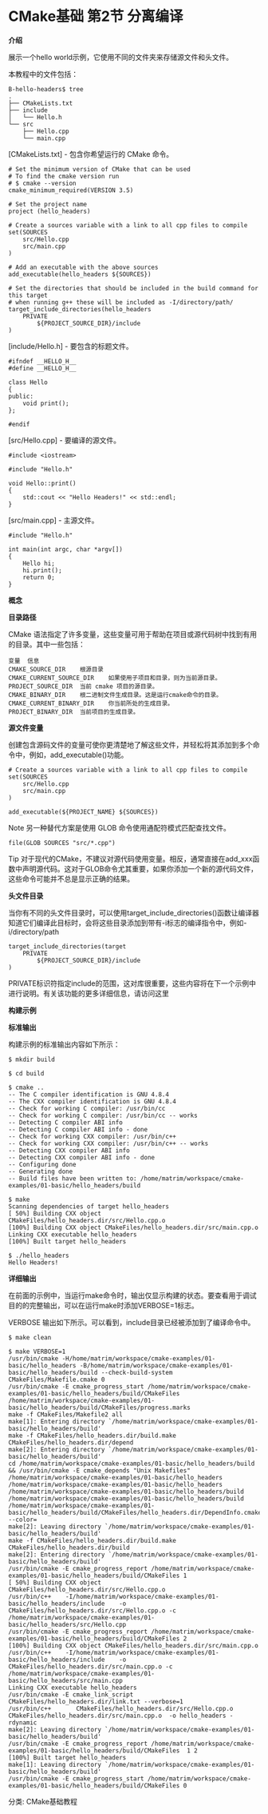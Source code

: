 
# CMake基础 第2节 分离编译 #

**介绍**

展示一个hello world示例，它使用不同的文件夹来存储源文件和头文件。

本教程中的文件包括：

```
B-hello-headers$ tree
.
├── CMakeLists.txt
├── include
│   └── Hello.h
└── src
    ├── Hello.cpp
    └── main.cpp
```

[CMakeLists.txt] - 包含你希望运行的 CMake 命令。

```
# Set the minimum version of CMake that can be used
# To find the cmake version run
# $ cmake --version
cmake_minimum_required(VERSION 3.5)

# Set the project name
project (hello_headers)

# Create a sources variable with a link to all cpp files to compile
set(SOURCES
    src/Hello.cpp
    src/main.cpp
)

# Add an executable with the above sources
add_executable(hello_headers ${SOURCES})

# Set the directories that should be included in the build command for this target
# when running g++ these will be included as -I/directory/path/
target_include_directories(hello_headers
    PRIVATE 
        ${PROJECT_SOURCE_DIR}/include
)
```

[include/Hello.h] - 要包含的标题文件。

```
#ifndef __HELLO_H__
#define __HELLO_H__

class Hello
{
public:
    void print();
};

#endif
```

[src/Hello.cpp] - 要编译的源文件。

```
#include <iostream>

#include "Hello.h"

void Hello::print()
{
    std::cout << "Hello Headers!" << std::endl;
}
```

[src/main.cpp] - 主源文件。

```
#include "Hello.h"

int main(int argc, char *argv[])
{
    Hello hi;
    hi.print();
    return 0;
}
```

**概念**

**目录路径**

CMake 语法指定了许多变量，这些变量可用于帮助在项目或源代码树中找到有用的目录。其中一些包括：

```
变量	信息
CMAKE_SOURCE_DIR	根源目录
CMAKE_CURRENT_SOURCE_DIR	如果使用子项目和目录，则为当前源目录。
PROJECT_SOURCE_DIR	当前 cmake 项目的源目录。
CMAKE_BINARY_DIR	根二进制文件生成目录。这是运行cmake命令的目录。
CMAKE_CURRENT_BINARY_DIR	你当前所处的生成目录。
PROJECT_BINARY_DIR	当前项目的生成目录。
```

**源文件变量**

创建包含源码文件的变量可使你更清楚地了解这些文件，并轻松将其添加到多个命令中，例如，add_executable()功能。

```
# Create a sources variable with a link to all cpp files to compile
set(SOURCES
    src/Hello.cpp
    src/main.cpp
)

add_executable(${PROJECT_NAME} ${SOURCES})
```

Note	另一种替代方案是使用 GLOB 命令使用通配符模式匹配查找文件。


    file(GLOB SOURCES "src/*.cpp")

Tip	对于现代的CMake，不建议对源代码使用变量。相反，通常直接在add_xxx函数中声明源代码。这对于GLOB命令尤其重要，如果你添加一个新的源代码文件，这些命令可能并不总是显示正确的结果。

**头文件目录**

当你有不同的头文件目录时，可以使用target_include_directories()函数让编译器知道它们编译此目标时，会将这些目录添加到带有-i标志的编译指令中，例如-i/directory/path

```
target_include_directories(target
    PRIVATE
        ${PROJECT_SOURCE_DIR}/include
)
```

PRIVATE标识符指定include的范围，这对库很重要，这些内容将在下一个示例中进行说明。有关该功能的更多详细信息，请访问这里

**构建示例**

**标准输出**

构建示例的标准输出内容如下所示：

```
$ mkdir build

$ cd build

$ cmake ..
-- The C compiler identification is GNU 4.8.4
-- The CXX compiler identification is GNU 4.8.4
-- Check for working C compiler: /usr/bin/cc
-- Check for working C compiler: /usr/bin/cc -- works
-- Detecting C compiler ABI info
-- Detecting C compiler ABI info - done
-- Check for working CXX compiler: /usr/bin/c++
-- Check for working CXX compiler: /usr/bin/c++ -- works
-- Detecting CXX compiler ABI info
-- Detecting CXX compiler ABI info - done
-- Configuring done
-- Generating done
-- Build files have been written to: /home/matrim/workspace/cmake-examples/01-basic/hello_headers/build

$ make
Scanning dependencies of target hello_headers
[ 50%] Building CXX object CMakeFiles/hello_headers.dir/src/Hello.cpp.o
[100%] Building CXX object CMakeFiles/hello_headers.dir/src/main.cpp.o
Linking CXX executable hello_headers
[100%] Built target hello_headers

$ ./hello_headers
Hello Headers!
```

**详细输出**

在前面的示例中，当运行make命令时，输出仅显示构建的状态。要查看用于调试目的的完整输出，可以在运行make时添加VERBOSE=1标志。

VERBOSE 输出如下所示。可以看到，include目录已经被添加到了编译命令中。

```
$ make clean

$ make VERBOSE=1
/usr/bin/cmake -H/home/matrim/workspace/cmake-examples/01-basic/hello_headers -B/home/matrim/workspace/cmake-examples/01-basic/hello_headers/build --check-build-system CMakeFiles/Makefile.cmake 0
/usr/bin/cmake -E cmake_progress_start /home/matrim/workspace/cmake-examples/01-basic/hello_headers/build/CMakeFiles /home/matrim/workspace/cmake-examples/01-basic/hello_headers/build/CMakeFiles/progress.marks
make -f CMakeFiles/Makefile2 all
make[1]: Entering directory `/home/matrim/workspace/cmake-examples/01-basic/hello_headers/build'
make -f CMakeFiles/hello_headers.dir/build.make CMakeFiles/hello_headers.dir/depend
make[2]: Entering directory `/home/matrim/workspace/cmake-examples/01-basic/hello_headers/build'
cd /home/matrim/workspace/cmake-examples/01-basic/hello_headers/build && /usr/bin/cmake -E cmake_depends "Unix Makefiles" /home/matrim/workspace/cmake-examples/01-basic/hello_headers /home/matrim/workspace/cmake-examples/01-basic/hello_headers /home/matrim/workspace/cmake-examples/01-basic/hello_headers/build /home/matrim/workspace/cmake-examples/01-basic/hello_headers/build /home/matrim/workspace/cmake-examples/01-basic/hello_headers/build/CMakeFiles/hello_headers.dir/DependInfo.cmake --color=
make[2]: Leaving directory `/home/matrim/workspace/cmake-examples/01-basic/hello_headers/build'
make -f CMakeFiles/hello_headers.dir/build.make CMakeFiles/hello_headers.dir/build
make[2]: Entering directory `/home/matrim/workspace/cmake-examples/01-basic/hello_headers/build'
/usr/bin/cmake -E cmake_progress_report /home/matrim/workspace/cmake-examples/01-basic/hello_headers/build/CMakeFiles 1
[ 50%] Building CXX object CMakeFiles/hello_headers.dir/src/Hello.cpp.o
/usr/bin/c++    -I/home/matrim/workspace/cmake-examples/01-basic/hello_headers/include    -o CMakeFiles/hello_headers.dir/src/Hello.cpp.o -c /home/matrim/workspace/cmake-examples/01-basic/hello_headers/src/Hello.cpp
/usr/bin/cmake -E cmake_progress_report /home/matrim/workspace/cmake-examples/01-basic/hello_headers/build/CMakeFiles 2
[100%] Building CXX object CMakeFiles/hello_headers.dir/src/main.cpp.o
/usr/bin/c++    -I/home/matrim/workspace/cmake-examples/01-basic/hello_headers/include    -o CMakeFiles/hello_headers.dir/src/main.cpp.o -c /home/matrim/workspace/cmake-examples/01-basic/hello_headers/src/main.cpp
Linking CXX executable hello_headers
/usr/bin/cmake -E cmake_link_script CMakeFiles/hello_headers.dir/link.txt --verbose=1
/usr/bin/c++       CMakeFiles/hello_headers.dir/src/Hello.cpp.o CMakeFiles/hello_headers.dir/src/main.cpp.o  -o hello_headers -rdynamic
make[2]: Leaving directory `/home/matrim/workspace/cmake-examples/01-basic/hello_headers/build'
/usr/bin/cmake -E cmake_progress_report /home/matrim/workspace/cmake-examples/01-basic/hello_headers/build/CMakeFiles  1 2
[100%] Built target hello_headers
make[1]: Leaving directory `/home/matrim/workspace/cmake-examples/01-basic/hello_headers/build'
/usr/bin/cmake -E cmake_progress_start /home/matrim/workspace/cmake-examples/01-basic/hello_headers/build/CMakeFiles 0
```

 分类: CMake基础教程